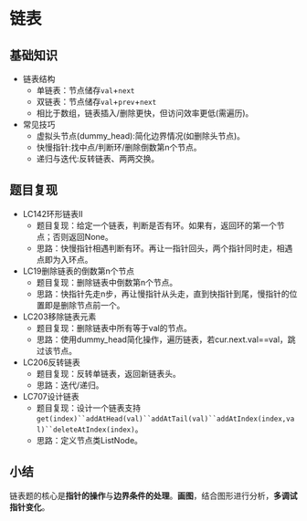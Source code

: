 # 链表
## 基础知识
 - 链表结构
    - 单链表：节点储存`val`+`next`
    - 双链表：节点储存`val`+`prev`+`next`
    - 相比于数组，链表插入/删除更快，但访问效率更低(需遍历)。
 - 常见技巧
    - 虚拟头节点(dummy_head):简化边界情况(如删除头节点)。
    - 快慢指针:找中点/判断环/删除倒数第n个节点。
    - 递归与迭代:反转链表、两两交换。
## 题目复现
 - LC142环形链表II
    - 题目复现：给定一个链表，判断是否有环。如果有，返回环的第一个节点；否则返回None。
    - 思路：快慢指针相遇判断有环。再让一指针回头，两个指针同时走，相遇点即为入环点。
 - LC19删除链表的倒数第n个节点
    - 题目复现：删除链表中倒数第n个节点。
    - 思路：快指针先走n步，再让慢指针从头走，直到快指针到尾，慢指针的位置即是删除节点前一个。
  - LC203移除链表元素
     - 题目复现：删除链表中所有等于val的节点。
     - 思路：使用dummy_head简化操作，遍历链表，若cur.next.val==val，跳过该节点。
 - LC206反转链表
    - 题目复现：反转单链表，返回新链表头。
    - 思路：迭代/递归。
 - LC707设计链表
    - 题目复现：设计一个链表支持`get(index)``addAtHead(val)``addAtTail(val)``addAtIndex(index,val)``deleteAtIndex(index)`。
    - 思路：定义节点类ListNode。
## 小结
链表题的核心是**指针的操作**与**边界条件的处理**。**画图**，结合图形进行分析，**多调试指针变化**。
